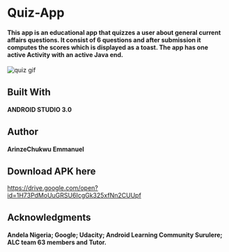 
# Quiz-App

#### This app is an educational app that quizzes a user about general current affairs questions. It consist of 6 questions and after submission it computes the scores which is displayed as a toast. The app has one active Activity with an active Java end.
![quiz gif](https://user-images.githubusercontent.com/38760901/42125562-67bd1f20-7c71-11e8-922e-815333751de2.gif)

## Built With
#### ANDROID STUDIO 3.0 


## Author
#### ArinzeChukwu Emmanuel
## Download APK here
https://drive.google.com/open?id=1H73PdMoUuGRSU6IcgGk325xfNn2CUUpf

## Acknowledgments
#### Andela Nigeria; Google; Udacity; Android Learning Community Surulere; ALC team 63 members and Tutor.
